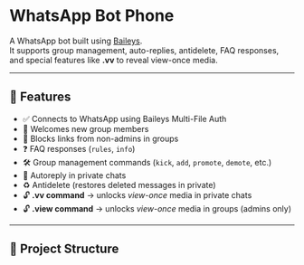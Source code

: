 # WhatsApp Bot Phone

A WhatsApp bot built using [Baileys](https://github.com/whiskeysockets/baileys).  
It supports group management, auto-replies, antidelete, FAQ responses, and special features like **.vv** to reveal view-once media.

---

## 🚀 Features

- ✅ Connects to WhatsApp using Baileys Multi-File Auth
- 👋 Welcomes new group members
- 🔗 Blocks links from non-admins in groups
- ❓ FAQ responses (`rules`, `info`)
- 🛠️ Group management commands (`kick`, `add`, `promote`, `demote`, etc.)
- 🔁 Autoreply in private chats
- ♻️ Antidelete (restores deleted messages in private)
- 🔓 **.vv command** → unlocks *view-once* media in private chats
- 🔓 **.view command** → unlocks *view-once* media in groups (admins only)

---

## 📂 Project Structure

